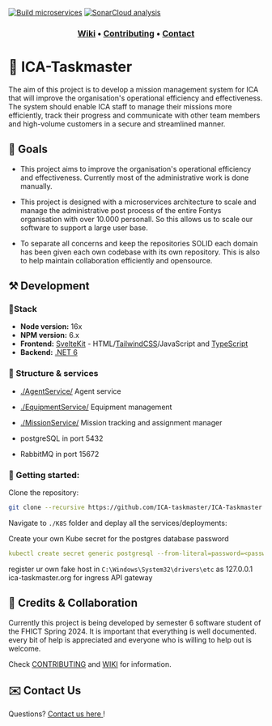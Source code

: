 [![Build microservices](https://github.com/FontysIPost/FIPost/actions/workflows/build-and-test-microservices.yml/badge.svg)](https://github.com/FontysIPost/FIPost/actions/workflows/build-and-test-microservices.yml)
[![SonarCloud analysis](https://github.com/FontysIPost/FIPost/actions/workflows/sonarcloud-scanner.yml/badge.svg)](https://github.com/FontysIPost/FIPost/actions/workflows/sonarcloud-scanner.yml)

<h3 align="middle">
<a href="https://github.com/FontysIPost/FIPost">Wiki</a>
<a>•</a>
<a href="https://github.com/FontysIPost/FIPost/blob/dev/.github/CONTRIBUTING.md">Contributing</a>
<a>•</a>
<a href="https://github.com/FontysIPost/FIPost/CONTACT.md">Contact</a>
</h3>

# 📜 ICA-Taskmaster

The aim of this project is to develop a mission management system for ICA that will improve the organisation's operational efficiency and effectiveness. 
The system should enable ICA staff to manage their missions more efficiently, track their progress and communicate with other team members and high-volume customers in a secure and streamlined manner.

## 🎯 Goals

* This project aims to improve the organisation's operational efficiency and effectiveness. Currently most of the administrative work is done manually.

* This project is designed with a microservices architecture to scale and manage the administrative post process of the entire Fontys organisation
  with over 10.000 personall. So this allows us to scale our software to support a large user base.

* To separate all concerns and keep the repositories SOLID each domain has been given each own codebase with its own repository.
  This is also to help maintain collaboration efficiently and opensource.

## ⚒️ Development

### 📐Stack
- **Node version:** 16x
- **NPM version:** 6.x
- **Frontend:** [SvelteKit](https://kit.svelte.dev/docs/introduction) - HTML/[TailwindCSS](https://tailwindcss.com/docs/installation)/JavaScript and [TypeScript](https://www.typescriptlang.org/docs/)
- **Backend:** [.NET 6](https://dotnet.microsoft.com/en-us/download/dotnet/thank-you/runtime-aspnetcore-6.0.0-windows-x64-installer)

### 📁 Structure & services
- [./AgentService/](https://github.com/ICA-taskmaster/ICA-Taskmaster/tree/main/AgentService) Agent service
- [./EquipmentService/](https://github.com/ICA-taskmaster/ICA-Taskmaster/tree/main/EquipmentService) Equipment management
- [./MissionService/](https://github.com/ICA-taskmaster/ICA-Taskmaster/tree/main/MissionService)  Mission tracking and assignment manager

- postgreSQL in port 5432
- RabbitMQ in port 15672  


### 🏁 Getting started:
Clone the repository:
```sh
git clone --recursive https://github.com/ICA-taskmaster/ICA-Taskmaster.git
```
Navigate to `./K8S` folder and deplay all the services/deployments:

Create your own Kube secret for the postgres database password
```yml
kubectl create secret generic postgresql --from-literal=password=<password>
```

register ur own fake host in `C:\Windows\System32\drivers\etc` as 127.0.0.1 ica-taskmaster.org for ingress API gateway




## 🤝 Credits & Collaboration

Currently this project is being developed by semester 6 software student of the FHICT Spring 2024.
It is important that everything is well documented. 
every bit of help is appreciated and everyone who is willing to help out is welcome.

Check [CONTRIBUTING](https://github.com/FontysIPost/FIPost/blob/dev/.github/CONTRIBUTING.md) and [WIKI](https://github.com/FontysIPost/FIPost) for information.


## ✉️ Contact Us
Questions? [<ins>Contact us here </ins>](https://github.com/FIPost/docs/blob/master/CONTACT.md) !
